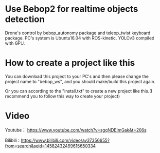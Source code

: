 # Use Bebop2 for realtime objects detection
Drone's control by bebop_autonomy package and teleop_twist keyboard package. PC's system is Ubuntu16.04 with ROS-kinetic. YOLOv3 compiled with GPU.

# How to create a project like this 

You can download this project to your PC's and then please change the project name to "bebop_ws", and you should make/build this project again.

Or you can according to the "install.txt" to create a new project like this.(I recommend you to follow this way to create your project) 
 

# Video

Youtube： https://www.youtube.com/watch?v=sgqNDEImGak&t=206s

Bilibili：https://www.bilibili.com/video/av37356955?from=search&seid=14582432499615650334
